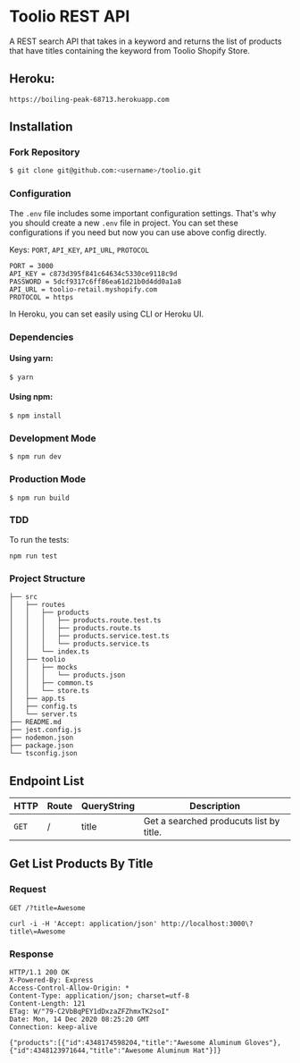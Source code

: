 # Toolio REST API

A REST search API that takes in a keyword and returns the list of products that have titles containing the keyword from Toolio Shopify Store. 

## Heroku: 
```
https://boiling-peak-68713.herokuapp.com
```

## Installation

### Fork Repository

```sh
$ git clone git@github.com:<username>/toolio.git
```

### Configuration

The `.env` file includes some important configuration settings. That's why you should create a new `.env` file in project. You can set these configurations if you need but now you can use above config directly. 

Keys: `PORT`, `API_KEY`, `API_URL`, `PROTOCOL`

```
PORT = 3000
API_KEY = c873d395f841c64634c5330ce9118c9d
PASSWORD = 5dcf9317c6ff86ea61d21b0d4dd0a1a8
API_URL = toolio-retail.myshopify.com
PROTOCOL = https
```

In Heroku, you can set easily using CLI or Heroku UI.

### Dependencies

#### Using yarn:

`$ yarn`

#### Using npm:

`$ npm install`

### Development Mode

`$ npm run dev`

### Production Mode

`$ npm run build`
 
### TDD

To run the tests:

```
npm run test
```

### Project Structure

```
├── src
│   ├── routes
│   │   ├── products
│   │   │   ├── products.route.test.ts
│   │   │   ├── products.route.ts
│   │   │   ├── products.service.test.ts
│   │   │   └── products.service.ts
│   │   └── index.ts
│   ├── toolio
│   │   ├── mocks
│   │   │   └── products.json
│   │   ├── common.ts
│   │   └── store.ts
│   ├── app.ts
│   ├── config.ts
│   └── server.ts
├── README.md
├── jest.config.js
├── nodemon.json
├── package.json
└── tsconfig.json
```

## Endpoint List

| HTTP  | Route | QueryString| Description                            |
| ----- | ----- | ---------- | ----------------------------------     |
| `GET` | /     | title      | Get a searched producuts list by title.|

## Get List Products By Title

### Request

`GET /?title=Awesome`

```
curl -i -H 'Accept: application/json' http://localhost:3000\?title\=Awesome
```

### Response

```
HTTP/1.1 200 OK
X-Powered-By: Express
Access-Control-Allow-Origin: *
Content-Type: application/json; charset=utf-8
Content-Length: 121
ETag: W/"79-C2VbBqPEY1dDxzaZFZhmxTK2soI"
Date: Mon, 14 Dec 2020 08:25:20 GMT
Connection: keep-alive

{"products":[{"id":4348174598204,"title":"Awesome Aluminum Gloves"},{"id":4348123971644,"title":"Awesome Aluminum Hat"}]}
```


